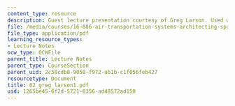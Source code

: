 ```yaml
---
content_type: resource
description: Guest lecture presentation courtesy of Greg Larson. Used with permission.
file: /media/courses/16-886-air-transportation-systems-architecting-spring-2004/1265be456f2d57218356ad48572ad150_02_greg_larson1.pdf
file_type: application/pdf
learning_resource_types:
- Lecture Notes
ocw_type: OCWFile
parent_title: Lecture Notes
parent_type: CourseSection
parent_uid: 2c58cdb8-9058-f972-ab1b-c1f056feb427
resourcetype: Document
title: 02_greg_larson1.pdf
uid: 1265be45-6f2d-5721-8356-ad48572ad150
---
```

